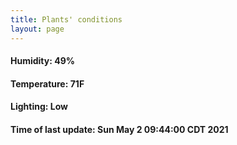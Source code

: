 ```yaml
---
title: Plants' conditions
layout: page
---
```



#### Humidity: 49%
#### Temperature: 71F
#### Lighting: Low
#### Time of last update: Sun May  2 09:44:00 CDT 2021
